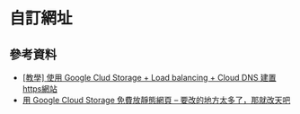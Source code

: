 # 自訂網址

## 參考資料
* [\[教學\] 使用 Google Clud Storage + Load balancing + Cloud DNS 建置https網站](https://medium.com/@wolkesau/%E6%95%99%E5%AD%B8-%E4%BD%BF%E7%94%A8-google-cloud-storage-load-balancing-cloud-dns-lets-encrypt-%E5%BB%BA%E7%BD%AEhttps%E7%B6%B2%E7%AB%99-b7f159658dc4)
* [用 Google Cloud Storage 免費放靜態網頁 – 要改的地方太多了，那就改天吧](https://blog.user.today/gcs-hosting-static-website/)